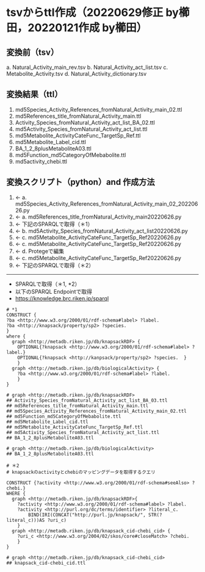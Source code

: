 # tsvからttl作成（20220629修正 by櫛田，20220121作成 by櫛田）
## 変換前（tsv）
a. Natural_Activity_main_rev.tsv
b. Natural_Activity_act_list.tsv
c. Metabolite_Activity.tsv
d. Natural_Activity_dictionary.tsv

## 変換結果（ttl）
1. md5Species_Activity_References_fromNatural_Activity_main_02.ttl
2. md5References_title_fromNatural_Activity_main.ttl 
3. Activity_Species_fromNatural_Activity_act_list_BA_02.ttl
4. md5Activity_Species_fromNatural_Activity_act_list.ttl
5. md5Metabolite_ActivityCateFunc_TargetSp_Ref.ttl
6. md5Metabolite_Label_cid.ttl
7. BA_1_2_8plusMetaboliteA03.ttl
8. md5Function_md5CategoryOfMebabolite.ttl
9. md5activity_chebi.ttl

## 変換スクリプト（python）and 作成方法
1. <- a. md5Species_Activity_References_fromNatural_Activity_main_02_20220626.py
2. <- a. md5References_title_fromNatural_Activity_main20220626.py
3. <- 下記のSPARQLで取得（＊1）
4. <- b. md5Activity_Species_fromNatural_Activity_act_list20220626.py
5. <- c. md5Metabolite_ActivityCateFunc_TargetSp_Ref20220626.py
6. <- c. md5Metabolite_ActivityCateFunc_TargetSp_Ref20220626.py
7. <- d. Protegeで編集
8. <- c. md5Metabolite_ActivityCateFunc_TargetSp_Ref20220626.py
9. <- 下記のSPARQLで取得（＊2）

---
* SPARQLで取得（＊1, *2）
* 以下のSPARQL Endpointで取得
* https://knowledge.brc.riken.jp/sparql

```
# *1
CONSTRUCT {
?ba <http://www.w3.org/2000/01/rdf-schema#label> ?label. 
?ba <http://knapsack/property/sp2> ?species. 
}
where {
  graph <http://metadb.riken.jp/db/knapsackRDF> {
    OPTIONAL{?knapsack <http://www.w3.org/2000/01/rdf-schema#label> ?label.}
    OPTIONAL{?knapsack <http://kanpsack/property/sp2> ?species.  }
    }  
  graph <http://metadb.riken.jp/db/biologicalActivity> {
    ?ba <http://www.w3.org/2000/01/rdf-schema#label> ?label.  
    }
}

# graph <http://metadb.riken.jp/db/knapsackRDF>
## Activity_Species_fromNatural_Activity_act_list_BA_03.ttl
## md5References_title_fromNatural_Activity_main.ttl
## md5Species_Activity_References_fromNatural_Activity_main_02.ttl
## md5Function_md5CategoryOfMebabolite.ttl
## md5Metabolite_Label_cid.ttl
## md5Metabolite_ActivityCateFunc_TargetSp_Ref.ttl
## md5Activity_Species_fromNatural_Activity_act_list.ttl
## BA_1_2_8plusMetaboliteA03.ttl

# graph <http://metadb.riken.jp/db/biologicalActivity>
## BA_1_2_8plusMetaboliteA03.ttl
```

```
# ＊2
# knapsackのactivityとchebiのマッピングデータを取得するクエリ

CONSTRUCT {?activity <http://www.w3.org/2000/01/rdf-schema#seeAlso> ?chebi.}
WHERE {
  graph <http://metadb.riken.jp/db/knapsackRDF>{
	?activity <http://www.w3.org/2000/01/rdf-schema#label> ?label.
    ?activity <http://purl.org/dc/terms/identifier>	?literal_c.
    	BIND(IRI(CONCAT("http://purl.jp/knapsack/", STR(?literal_c)))AS ?uri_c)
    }
  graph <http://metadb.riken.jp/db/knapsack_cid-chebi_cid> {
    ?uri_c <http://www.w3.org/2004/02/skos/core#closeMatch> ?chebi.
    }
} 

# graph <http://metadb.riken.jp/db/knapsack_cid-chebi_cid>
## knapsack_cid-chebi_cid.ttl
```
